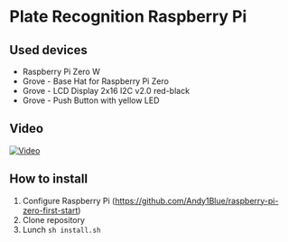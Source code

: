 # Plate Recognition Raspberry Pi

## Used devices

* Raspberry Pi Zero W
* Grove - Base Hat for Raspberry Pi Zero
* Grove - LCD Display 2x16 I2C v2.0 red-black
* Grove - Push Button with yellow LED

## Video


[![Video](https://img.youtube.com/vi/pURU196tUVQ/0.jpg)](https://www.youtube.com/watch?v=pURU196tUVQ "Video")

## How to install

1. Configure Raspberry Pi (<https://github.com/Andy1Blue/raspberry-pi-zero-first-start>)
2. Clone repository
3. Lunch `sh install.sh`
